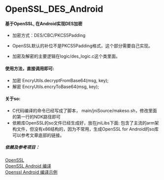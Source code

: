 # OpenSSL_DES_Android
#### 基于OpenSSL, 在Android实现DES加密   
* 加密方式：DES/CBC/PKCS5Padding    

* OpenSSL默认的补位不是PKCS5Padding格式，这个部分需要自己实现。

* 加密及解密的主要逻辑在logic/des_logic.c这个类里面。

#### 使用方法，直接调用即可:
* 加密 EncryUtils.decryptFromBase64(msg, key);
* 解密 EncryUtils.encryToBase64(msg, key);

#### 关于so:
* C代码编译的命令已经写成了脚本， main/jniSource/makeso.sh，修改里面的第一行的NDK路径即可
* 依赖库OpenSSL的so文件已经生成好，放在jniLibs下面: 包含了主流的arm架构文件，但没有x86结构的，因为不常用，生成OpenSSL for Android的so库可以参考文章底部的链接。


##### 依赖及参考项目：
[OpenSSL](https://www.openssl.org/)     
[OpenSSL Android 编译](https://wiki.openssl.org/index.php/Android)  
[Openssl Android 编译示例](http://blog.csdn.net/bupt073114/article/details/44565965)
